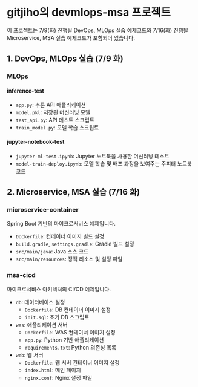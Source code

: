 # gitjiho의 devmlops-msa 프로젝트

이 프로젝트는 7/9(화) 진행될 DevOps, MLOps 실습 예제코드와 7/16(화) 진행될 Microservice, MSA 실습 예제코드가 포함되어 있습니다.

## 1. DevOps, MLOps 실습 (7/9 화)

### MLOps

#### inference-test
- `app.py`: 추론 API 애플리케이션
- `model.pkl`: 저장된 머신러닝 모델
- `test_api.py`: API 테스트 스크립트
- `train_model.py`: 모델 학습 스크립트

#### jupyter-notebook-test
- `jupyter-ml-test.ipynb`: Jupyter 노트북을 사용한 머신러닝 테스트
- `model-train-deploy.ipynb`: 모델 학습 및 배포 과정을 보여주는 주피터 노트북 코드

## 2. Microservice, MSA 실습 (7/16 화)

### microservice-container
Spring Boot 기반의 마이크로서비스 예제입니다.

- `Dockerfile`: 컨테이너 이미지 빌드 설정
- `build.gradle`, `settings.gradle`: Gradle 빌드 설정
- `src/main/java`: Java 소스 코드
- `src/main/resources`: 정적 리소스 및 설정 파일

### msa-cicd
마이크로서비스 아키텍처의 CI/CD 예제입니다.

- `db`: 데이터베이스 설정
  - `Dockerfile`: DB 컨테이너 이미지 설정
  - `init.sql`: 초기 DB 스크립트
- `was`: 애플리케이션 서버
  - `Dockerfile`: WAS 컨테이너 이미지 설정
  - `app.py`: Python 기반 애플리케이션
  - `requirements.txt`: Python 의존성 목록
- `web`: 웹 서버
  - `Dockerfile`: 웹 서버 컨테이너 이미지 설정
  - `index.html`: 메인 페이지
  - `nginx.conf`: Nginx 설정 파일